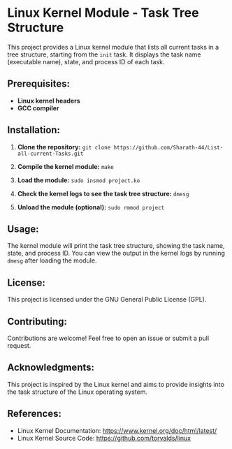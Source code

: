 # Linux Kernel Module - Task Tree Structure

This project provides a Linux kernel module that lists all current tasks in a tree structure, starting from the `init` task. It displays the task name (executable name), state, and process ID of each task.

## Prerequisites:

- **Linux kernel headers**
- **GCC compiler**

## Installation:

1. **Clone the repository:**
   `git clone https://github.com/Sharath-44/List-all-current-Tasks.git`

2. **Compile the kernel module:**
   `make`

3. **Load the module:**
   `sudo insmod project.ko`

4. **Check the kernel logs to see the task tree structure:**
   `dmesg`

5. **Unload the module (optional):**
   `sudo rmmod project`

## Usage:

The kernel module will print the task tree structure, showing the task name, state, and process ID. You can view the output in the kernel logs by running `dmesg` after loading the module.

## License:

This project is licensed under the GNU General Public License (GPL).

## Contributing:

Contributions are welcome! Feel free to open an issue or submit a pull request.

## Acknowledgments:

This project is inspired by the Linux kernel and aims to provide insights into the task structure of the Linux operating system.

## References:

- Linux Kernel Documentation: https://www.kernel.org/doc/html/latest/
- Linux Kernel Source Code: https://github.com/torvalds/linux
